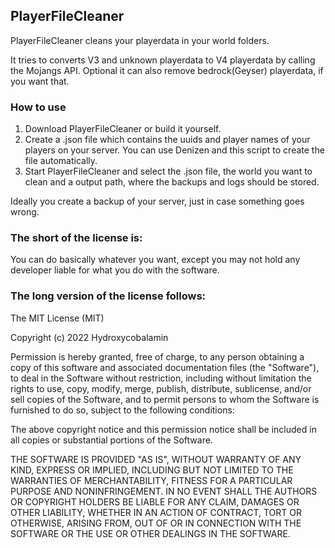 ﻿PlayerFileCleaner
-----------------

PlayerFileCleaner cleans your playerdata in your world folders.

It tries to converts V3 and unknown playerdata to V4 playerdata by calling the Mojangs API.
Optional it can also remove bedrock(Geyser) playerdata, if you want that.

### How to use

1. Download PlayerFileCleaner or build it yourself.
2. Create a .json file which contains the uuids and player names of your players on your server. You can use Denizen and this script to create the file automatically.
3. Start PlayerFileCleaner and select the .json file, the world you want to clean and a output path, where the backups and logs should be stored.

Ideally you create a backup of your server, just in case something goes wrong.

### The short of the license is:

You can do basically whatever you want, except you may not hold any developer liable for what you do with the software.

### The long version of the license follows:

The MIT License (MIT)

Copyright (c) 2022 Hydroxycobalamin

Permission is hereby granted, free of charge, to any person obtaining a copy
of this software and associated documentation files (the "Software"), to deal
in the Software without restriction, including without limitation the rights
to use, copy, modify, merge, publish, distribute, sublicense, and/or sell
copies of the Software, and to permit persons to whom the Software is
furnished to do so, subject to the following conditions:

The above copyright notice and this permission notice shall be included in all
copies or substantial portions of the Software.

THE SOFTWARE IS PROVIDED "AS IS", WITHOUT WARRANTY OF ANY KIND, EXPRESS OR
IMPLIED, INCLUDING BUT NOT LIMITED TO THE WARRANTIES OF MERCHANTABILITY,
FITNESS FOR A PARTICULAR PURPOSE AND NONINFRINGEMENT. IN NO EVENT SHALL THE
AUTHORS OR COPYRIGHT HOLDERS BE LIABLE FOR ANY CLAIM, DAMAGES OR OTHER
LIABILITY, WHETHER IN AN ACTION OF CONTRACT, TORT OR OTHERWISE, ARISING FROM,
OUT OF OR IN CONNECTION WITH THE SOFTWARE OR THE USE OR OTHER DEALINGS IN THE SOFTWARE.